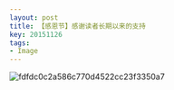 ```yaml
---
layout: post
title: 【感恩节】感谢读者长期以来的支持
key: 20151126
tags:
- Image
---
```


![fdfdc0c2a586c770d4522cc23f3350a7](https://willguxy.files.wordpress.com/2015/11/fdfdc0c2a586c770d4522cc23f3350a7.jpg)